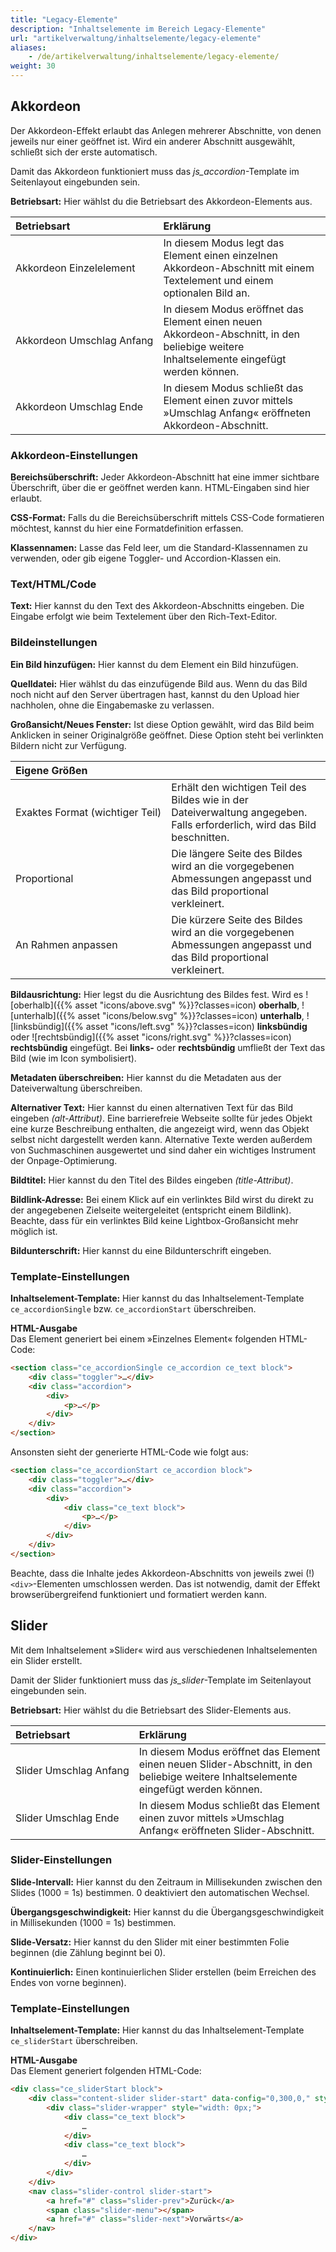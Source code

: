 ```yaml
---
title: "Legacy-Elemente"
description: "Inhaltselemente im Bereich Legacy-Elemente"
url: "artikelverwaltung/inhaltselemente/legacy-elemente"
aliases:
    - /de/artikelverwaltung/inhaltselemente/legacy-elemente/
weight: 30
---
```



## Akkordeon

Der Akkordeon-Effekt erlaubt das Anlegen mehrerer Abschnitte, von denen jeweils nur einer geöffnet ist. Wird ein 
anderer Abschnitt ausgewählt, schließt sich der erste automatisch.

Damit das Akkordeon funktioniert muss das *js_accordion*-Template im Seitenlayout eingebunden sein.

**Betriebsart:** Hier wählst du die Betriebsart des Akkordeon-Elements aus.

| Betriebsart                         | Erklärung                                                                                                                                  |
|:------------------------------------|:-------------------------------------------------------------------------------------------------------------------------------------------|
| Akkordeon&nbsp;Einzelelement        | In diesem Modus legt das Element einen einzelnen Akkordeon-Abschnitt mit einem Textelement und einem optionalen Bild an.                   |
| Akkordeon&nbsp;Umschlag&nbsp;Anfang | In diesem Modus eröffnet das Element einen neuen Akkordeon-Abschnitt, in den beliebige weitere Inhaltselemente eingefügt werden können.    |
| Akkordeon&nbsp;Umschlag&nbsp;Ende   | In diesem Modus schließt das Element einen zuvor mittels »Umschlag Anfang« eröffneten Akkordeon-Abschnitt.                                 |


### Akkordeon-Einstellungen

**Bereichsüberschrift:** Jeder Akkordeon-Abschnitt hat eine immer sichtbare Überschrift, über die er geöffnet werden 
kann. HTML-Eingaben sind hier erlaubt.

**CSS-Format:** Falls du die Bereichsüberschrift mittels CSS-Code formatieren möchtest, kannst du hier eine 
Formatdefinition erfassen.

**Klassennamen:** Lasse das Feld leer, um die Standard-Klassennamen zu verwenden, oder gib eigene Toggler- und 
Accordion-Klassen ein.


### Text/HTML/Code

**Text:** Hier kannst du den Text des Akkordeon-Abschnitts eingeben. Die Eingabe erfolgt wie beim Textelement über den 
Rich-Text-Editor.


### Bildeinstellungen

**Ein Bild hinzufügen:** Hier kannst du dem Element ein Bild hinzufügen.

**Quelldatei:** Hier wählst du das einzufügende Bild aus. Wenn du das Bild noch nicht auf den Server übertragen hast,
kannst du den Upload hier nachholen, ohne die Eingabemaske zu verlassen.

**Großansicht/Neues Fenster:** Ist diese Option gewählt, wird das Bild beim Anklicken in seiner Originalgröße
geöffnet. Diese Option steht bei verlinkten Bildern nicht zur Verfügung.

| Eigene Größen                                  |                                                                                                                           |
|:-----------------------------------------------|:--------------------------------------------------------------------------------------------------------------------------|
| Exaktes&nbsp;Format&nbsp;(wichtiger&nbsp;Teil) | Erhält den wichtigen Teil des Bildes wie in der Dateiverwaltung angegeben. Falls erforderlich, wird das Bild beschnitten. |
| Proportional                                   | Die längere Seite des Bildes wird an die vorgegebenen Abmessungen angepasst und das Bild proportional verkleinert.        |
| An&nbsp;Rahmen&nbsp;anpassen                   | Die kürzere Seite des Bildes wird an die vorgegebenen Abmessungen angepasst und das Bild proportional verkleinert.        |

**Bildausrichtung:** Hier legst du die Ausrichtung des Bildes fest. Wird es
![oberhalb]({{% asset "icons/above.svg" %}}?classes=icon) **oberhalb**,
![unterhalb]({{% asset "icons/below.svg" %}}?classes=icon) **unterhalb**,
![linksbündig]({{% asset "icons/left.svg" %}}?classes=icon) **linksbündig** oder
![rechtsbündig]({{% asset "icons/right.svg" %}}?classes=icon) **rechtsbündig** eingefügt. Bei **links-** oder **rechtsbündig**
umfließt der Text das Bild (wie im Icon symbolisiert).

**Metadaten überschreiben:**  Hier kannst du die Metadaten aus der Dateiverwaltung überschreiben.

**Alternativer Text:** Hier kannst du einen alternativen Text für das Bild eingeben *(alt-Attribut)*. Eine
barrierefreie Webseite sollte für jedes Objekt eine kurze Beschreibung enthalten, die angezeigt wird, wenn das Objekt
selbst nicht dargestellt werden kann. Alternative Texte werden außerdem von Suchmaschinen ausgewertet und sind daher
ein wichtiges Instrument der Onpage-Optimierung.

**Bildtitel:** Hier kannst du den Titel des Bildes eingeben *(title-Attribut)*.

**Bildlink-Adresse:** Bei einem Klick auf ein verlinktes Bild wirst du direkt zu der angegebenen Zielseite
weitergeleitet (entspricht einem Bildlink). Beachte, dass für ein verlinktes Bild keine Lightbox-Großansicht mehr
möglich ist.

**Bildunterschrift:** Hier kannst du eine Bildunterschrift eingeben.


### Template-Einstellungen

**Inhaltselement-Template:** Hier kannst du das Inhaltselement-Template `ce_accordionSingle` bzw. `ce_accordionStart` 
überschreiben.

**HTML-Ausgabe**  
Das Element generiert bei einem »Einzelnes Element« folgenden HTML-Code:

```html
<section class="ce_accordionSingle ce_accordion ce_text block">
    <div class="toggler">…</div>
    <div class="accordion">
        <div>
            <p>…</p>
        </div>
    </div>
</section>
```

Ansonsten sieht der generierte HTML-Code wie folgt aus:

```html
<section class="ce_accordionStart ce_accordion block">
    <div class="toggler">…</div>
    <div class="accordion">
        <div>
            <div class="ce_text block">
                <p>…</p> 
            </div>
        </div>
    </div>
</section>
```

Beachte, dass die Inhalte jedes Akkordeon-Abschnitts von jeweils zwei (!) `<div>`-Elementen umschlossen werden. Das ist 
notwendig, damit der Effekt browserübergreifend funktioniert und formatiert werden kann.


## Slider

Mit dem Inhaltselement »Slider« wird aus verschiedenen Inhaltselementen ein Slider erstellt.

Damit der Slider funktioniert muss das *js_slider*-Template im Seitenlayout eingebunden sein.

**Betriebsart:** Hier wählst du die Betriebsart des Slider-Elements aus.

| Betriebsart                      | Erklärung                                                                                                                            |
|:---------------------------------|:-------------------------------------------------------------------------------------------------------------------------------------|
| Slider&nbsp;Umschlag&nbsp;Anfang | In diesem Modus eröffnet das Element einen neuen Slider-Abschnitt, in den beliebige weitere Inhaltselemente eingefügt werden können. |
| Slider&nbsp;Umschlag&nbsp;Ende   | In diesem Modus schließt das Element einen zuvor mittels »Umschlag Anfang« eröffneten Slider-Abschnitt.                              |


### Slider-Einstellungen

**Slide-Intervall:** Hier kannst du den Zeitraum in Millisekunden zwischen den Slides (1000 = 1s) bestimmen. 0
deaktiviert den automatischen Wechsel.

**Übergangsgeschwindigkeit:** Hier kannst du die Übergangsgeschwindigkeit in Millisekunden (1000 = 1s) bestimmen.

**Slide-Versatz:** Hier kannst du den Slider mit einer bestimmten Folie beginnen (die Zählung beginnt bei 0).

**Kontinuierlich:** Einen kontinuierlichen Slider erstellen (beim Erreichen des Endes von vorne beginnen).


### Template-Einstellungen

**Inhaltselement-Template:** Hier kannst du das Inhaltselement-Template `ce_sliderStart` überschreiben.

**HTML-Ausgabe**  
Das Element generiert folgenden HTML-Code:

```html
<div class="ce_sliderStart block">
    <div class="content-slider slider-start" data-config="0,300,0," style="visibility: visible;">
        <div class="slider-wrapper" style="width: 0px;">    
            <div class="ce_text block">
                …
            </div>
            <div class="ce_text block">
                …
            </div>
        </div>
    </div>
    <nav class="slider-control slider-start">
        <a href="#" class="slider-prev">Zurück</a>
        <span class="slider-menu"></span>
        <a href="#" class="slider-next">Vorwärts</a>
    </nav>
</div>
```